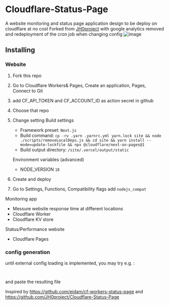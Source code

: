 # Cloudflare-Status-Page
A website monitoring and status page application design to be deploy on cloudflare at no cost
Forked from [JH0project](https://github.com/JH0project/Cloudflare-Status-Page)  with google analytics removed and redeployment of the cron job when changing config
![image](https://github.com/JH0project/Cloudflare-Status-Page/assets/48591478/e16d12eb-1985-423f-b2f5-1af6695e3aec)

## Installing

### Website
1. Fork this repo
2. Go to Cloudflare Workers& Pages, Create an application, Pages, Connect to Git
3. add CF_API_TOKEN and CF_ACCOUNT_ID as action secret in github
4. Choose that repo
5. Change setting Build settings
    - Framework preset: `Next.js`
    - Build command: `cp -rv .yarn .yarnrc.yml yarn.lock site && node ./scripts/removeLocalDeps.js && cd site && yarn install --mode=update-lockfile && npx @cloudflare/next-on-pages@1`
    - Build output directory: `/site/.vercel/output/static`

   Environment variables (advanced)
    - NODE_VERSION `18`
6. Create and deploy
7. Go to Settings, Functions, Compatibility flags add `nodejs_compat`

Monitoring app
- Messure website response time at different locations
- Cloudflare Worker
- Cloudflare KV store

Status/Performance website
- Cloudflare Pages

### config generation

until external config loading is implemented, you may try e.g. :
```


```

and paste the resulting file 

Inspired by https://github.com/eidam/cf-workers-status-page and https://github.com/JH0project/Cloudflare-Status-Page
